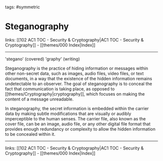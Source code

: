 tags: #symmetric 

# Steganography

links:  [[102 AC1 TOC - Security & Cryptography|AC1 TOC - Security & Cryptography]] - [[themes/000 Index|Index]]

---

'stegano' (covered) 'graphy' (writing)

Steganography is the practice of hiding information or messages within other non-secret data, such as images, audio files, video files, or text documents, in a way that the existence of the hidden information remains undetectable to an observer. The goal of steganography is to conceal the fact that communication is taking place, as opposed to [[themes/Cryptography|cryptography]], which focuses on making the content of a message unreadable.

In steganography, the secret information is embedded within the carrier data by making subtle modifications that are visually or audibly imperceptible to the human senses. The carrier file, also known as the cover file, can be an image, audio file, or any other digital file format that provides enough redundancy or complexity to allow the hidden information to be concealed within it.

---
links:  [[102 AC1 TOC - Security & Cryptography|AC1 TOC - Security & Cryptography]] - [[themes/000 Index|Index]]